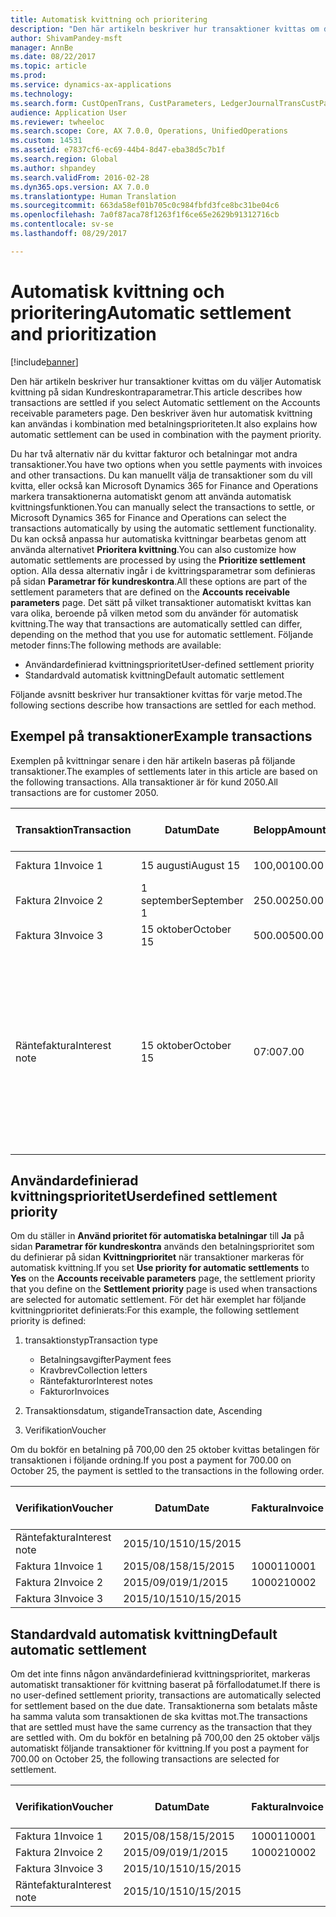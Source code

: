 ```yaml
---
title: Automatisk kvittning och prioritering
description: "Den här artikeln beskriver hur transaktioner kvittas om du väljer Automatisk kvittning på sidan Kundreskontraparametrar. Den beskriver även hur automatisk kvittning kan användas i kombination med betalningsprioriteten."
author: ShivamPandey-msft
manager: AnnBe
ms.date: 08/22/2017
ms.topic: article
ms.prod: 
ms.service: dynamics-ax-applications
ms.technology: 
ms.search.form: CustOpenTrans, CustParameters, LedgerJournalTransCustPaym
audience: Application User
ms.reviewer: twheeloc
ms.search.scope: Core, AX 7.0.0, Operations, UnifiedOperations
ms.custom: 14531
ms.assetid: e7837cf6-ec69-44b4-8d47-eba38d5c7b1f
ms.search.region: Global
ms.author: shpandey
ms.search.validFrom: 2016-02-28
ms.dyn365.ops.version: AX 7.0.0
ms.translationtype: Human Translation
ms.sourcegitcommit: 663da58ef01b705c0c984fbfd3fce8bc31be04c6
ms.openlocfilehash: 7a0f87aca78f1263f1f6ce65e2629b91312716cb
ms.contentlocale: sv-se
ms.lasthandoff: 08/29/2017

---
```


# <a name="automatic-settlement-and-prioritization"></a><span data-ttu-id="5014c-104">Automatisk kvittning och prioritering</span><span class="sxs-lookup"><span data-stu-id="5014c-104">Automatic settlement and prioritization</span></span>

[!include[banner](../includes/banner.md)]


<span data-ttu-id="5014c-105">Den här artikeln beskriver hur transaktioner kvittas om du väljer Automatisk kvittning på sidan Kundreskontraparametrar.</span><span class="sxs-lookup"><span data-stu-id="5014c-105">This article describes how transactions are settled if you select Automatic settlement on the Accounts receivable parameters page.</span></span> <span data-ttu-id="5014c-106">Den beskriver även hur automatisk kvittning kan användas i kombination med betalningsprioriteten.</span><span class="sxs-lookup"><span data-stu-id="5014c-106">It also explains how automatic settlement can be used in combination with the payment priority.</span></span>

<span data-ttu-id="5014c-107">Du har två alternativ när du kvittar fakturor och betalningar mot andra transaktioner.</span><span class="sxs-lookup"><span data-stu-id="5014c-107">You have two options when you settle payments with invoices and other transactions.</span></span> <span data-ttu-id="5014c-108">Du kan manuellt välja de transaktioner som du vill kvitta, eller också kan Microsoft Dynamics 365 for Finance and Operations markera transaktionerna automatiskt genom att använda automatisk kvittningsfunktionen.</span><span class="sxs-lookup"><span data-stu-id="5014c-108">You can manually select the transactions to settle, or Microsoft Dynamics 365 for Finance and Operations can select the transactions automatically by using the automatic settlement functionality.</span></span> <span data-ttu-id="5014c-109">Du kan också anpassa hur automatiska kvittningar bearbetas genom att använda alternativet **Prioritera kvittning**.</span><span class="sxs-lookup"><span data-stu-id="5014c-109">You can also customize how automatic settlements are processed by using the **Prioritize settlement** option.</span></span> <span data-ttu-id="5014c-110">Alla dessa alternativ ingår i de kvittringsparametrar som definieras på sidan **Parametrar för kundreskontra**.</span><span class="sxs-lookup"><span data-stu-id="5014c-110">All these options are part of the settlement parameters that are defined on the **Accounts receivable parameters** page.</span></span> <span data-ttu-id="5014c-111">Det sätt på vilket transaktioner automatiskt kvittas kan vara olika, beroende på vilken metod som du använder för automatisk kvittning.</span><span class="sxs-lookup"><span data-stu-id="5014c-111">The way that transactions are automatically settled can differ, depending on the method that you use for automatic settlement.</span></span> <span data-ttu-id="5014c-112">Följande metoder finns:</span><span class="sxs-lookup"><span data-stu-id="5014c-112">The following methods are available:</span></span>

-   <span data-ttu-id="5014c-113">Användardefinierad kvittningsprioritet</span><span class="sxs-lookup"><span data-stu-id="5014c-113">User-defined settlement priority</span></span>
-   <span data-ttu-id="5014c-114">Standardvald automatisk kvittning</span><span class="sxs-lookup"><span data-stu-id="5014c-114">Default automatic settlement</span></span>

<span data-ttu-id="5014c-115">Följande avsnitt beskriver hur transaktioner kvittas för varje metod.</span><span class="sxs-lookup"><span data-stu-id="5014c-115">The following sections describe how transactions are settled for each method.</span></span>

## <a name="example-transactions"></a><span data-ttu-id="5014c-116">Exempel på transaktioner</span><span class="sxs-lookup"><span data-stu-id="5014c-116">Example transactions</span></span>
<span data-ttu-id="5014c-117">Exemplen på kvittningar senare i den här artikeln baseras på följande transaktioner.</span><span class="sxs-lookup"><span data-stu-id="5014c-117">The examples of settlements later in this article are based on the following transactions.</span></span> <span data-ttu-id="5014c-118">Alla transaktioner är för kund 2050.</span><span class="sxs-lookup"><span data-stu-id="5014c-118">All transactions are for customer 2050.</span></span>

| <span data-ttu-id="5014c-119">Transaktion</span><span class="sxs-lookup"><span data-stu-id="5014c-119">Transaction</span></span>   | <span data-ttu-id="5014c-120">Datum</span><span class="sxs-lookup"><span data-stu-id="5014c-120">Date</span></span>        | <span data-ttu-id="5014c-121">Belopp</span><span class="sxs-lookup"><span data-stu-id="5014c-121">Amount</span></span> | <span data-ttu-id="5014c-122">Villkor för kassarabatt</span><span class="sxs-lookup"><span data-stu-id="5014c-122">Cash discount terms</span></span> | <span data-ttu-id="5014c-123">Kassarabattdatum</span><span class="sxs-lookup"><span data-stu-id="5014c-123">Cash discount date</span></span> | <span data-ttu-id="5014c-124">Kommentarer</span><span class="sxs-lookup"><span data-stu-id="5014c-124">Comments</span></span>                                                                                                                                                                                      |
|---------------|-------------|--------|---------------------|--------------------|-----------------------------------------------------------------------------------------------------------------------------------------------------------------------------------------------|
| <span data-ttu-id="5014c-125">Faktura 1</span><span class="sxs-lookup"><span data-stu-id="5014c-125">Invoice 1</span></span>     | <span data-ttu-id="5014c-126">15 augusti</span><span class="sxs-lookup"><span data-stu-id="5014c-126">August 15</span></span>   | <span data-ttu-id="5014c-127">100,00</span><span class="sxs-lookup"><span data-stu-id="5014c-127">100.00</span></span> | <span data-ttu-id="5014c-128">2%14, Netto 30</span><span class="sxs-lookup"><span data-stu-id="5014c-128">2%14, Net 30</span></span>        | <span data-ttu-id="5014c-129">29 augusti</span><span class="sxs-lookup"><span data-stu-id="5014c-129">August 29</span></span>          |                                                                                                                                                                                               |
| <span data-ttu-id="5014c-130">Faktura 2</span><span class="sxs-lookup"><span data-stu-id="5014c-130">Invoice 2</span></span>     | <span data-ttu-id="5014c-131">1 september</span><span class="sxs-lookup"><span data-stu-id="5014c-131">September 1</span></span> | <span data-ttu-id="5014c-132">250.00</span><span class="sxs-lookup"><span data-stu-id="5014c-132">250.00</span></span> | <span data-ttu-id="5014c-133">2%14, Netto 30</span><span class="sxs-lookup"><span data-stu-id="5014c-133">2%14, Net 30</span></span>        | <span data-ttu-id="5014c-134">15 september</span><span class="sxs-lookup"><span data-stu-id="5014c-134">September 15</span></span>       |                                                                                                                                                                                               |
| <span data-ttu-id="5014c-135">Faktura 3</span><span class="sxs-lookup"><span data-stu-id="5014c-135">Invoice 3</span></span>     | <span data-ttu-id="5014c-136">15 oktober</span><span class="sxs-lookup"><span data-stu-id="5014c-136">October 15</span></span>  | <span data-ttu-id="5014c-137">500.00</span><span class="sxs-lookup"><span data-stu-id="5014c-137">500.00</span></span> | <span data-ttu-id="5014c-138">2% 14/Netto 30</span><span class="sxs-lookup"><span data-stu-id="5014c-138">2% 14/Net 30</span></span>        | <span data-ttu-id="5014c-139">29 oktober</span><span class="sxs-lookup"><span data-stu-id="5014c-139">October 29</span></span>         |                                                                                                                                                                                               |
| <span data-ttu-id="5014c-140">Räntefaktura</span><span class="sxs-lookup"><span data-stu-id="5014c-140">Interest note</span></span> | <span data-ttu-id="5014c-141">15 oktober</span><span class="sxs-lookup"><span data-stu-id="5014c-141">October 15</span></span>  | <span data-ttu-id="5014c-142">07:00</span><span class="sxs-lookup"><span data-stu-id="5014c-142">7.00</span></span>   |                     |                    | <span data-ttu-id="5014c-143">Den här räntefakturan gäller faktura 1 och 2.</span><span class="sxs-lookup"><span data-stu-id="5014c-143">This interest note is for invoice 1 and invoice 2.</span></span> <span data-ttu-id="5014c-144">Beloppet beräknas som 2 % ränta på belopp som är mer eller 30 dagar efter förfallodatum.</span><span class="sxs-lookup"><span data-stu-id="5014c-144">The amount is calculated as 2-percent interest on amounts that are 30 or more days past due.</span></span> <span data-ttu-id="5014c-145">T.ex. 0,02 × (100,00 + 250,00) = 7,00.</span><span class="sxs-lookup"><span data-stu-id="5014c-145">For example, 0.02 × (100.00 + 250.00) = 7.00.</span></span> |

## <a name="userdefined-settlement-priority"></a><span data-ttu-id="5014c-146">Användardefinierad kvittningsprioritet</span><span class="sxs-lookup"><span data-stu-id="5014c-146">Userdefined settlement priority</span></span>
<span data-ttu-id="5014c-147">Om du ställer in **Använd prioritet för automatiska betalningar** till **Ja** på sidan **Parametrar för kundreskontra** används den betalningsprioritet som du definierar på sidan **Kvittningprioritet** när transaktioner markeras för automatisk kvittning.</span><span class="sxs-lookup"><span data-stu-id="5014c-147">If you set **Use priority for automatic settlements** to **Yes** on the **Accounts receivable parameters** page, the settlement priority that you define on the **Settlement priority** page is used when transactions are selected for automatic settlement.</span></span> <span data-ttu-id="5014c-148">För det här exemplet har följande kvittningprioritet definierats:</span><span class="sxs-lookup"><span data-stu-id="5014c-148">For this example, the following settlement priority is defined:</span></span>

1.  <span data-ttu-id="5014c-149">transaktionstyp</span><span class="sxs-lookup"><span data-stu-id="5014c-149">Transaction type</span></span>
    -   <span data-ttu-id="5014c-150">Betalningsavgifter</span><span class="sxs-lookup"><span data-stu-id="5014c-150">Payment fees</span></span>
    -   <span data-ttu-id="5014c-151">Kravbrev</span><span class="sxs-lookup"><span data-stu-id="5014c-151">Collection letters</span></span>
    -   <span data-ttu-id="5014c-152">Räntefakturor</span><span class="sxs-lookup"><span data-stu-id="5014c-152">Interest notes</span></span>
    -   <span data-ttu-id="5014c-153">Fakturor</span><span class="sxs-lookup"><span data-stu-id="5014c-153">Invoices</span></span>

2.  <span data-ttu-id="5014c-154">Transaktionsdatum, stigande</span><span class="sxs-lookup"><span data-stu-id="5014c-154">Transaction date, Ascending</span></span>
3.  <span data-ttu-id="5014c-155">Verifikation</span><span class="sxs-lookup"><span data-stu-id="5014c-155">Voucher</span></span>

<span data-ttu-id="5014c-156">Om du bokför en betalning på 700,00 den 25 oktober kvittas betalingen för transaktionen i följande ordning.</span><span class="sxs-lookup"><span data-stu-id="5014c-156">If you post a payment for 700.00 on October 25, the payment is settled to the transactions in the following order.</span></span>

| <span data-ttu-id="5014c-157">Verifikation</span><span class="sxs-lookup"><span data-stu-id="5014c-157">Voucher</span></span>       | <span data-ttu-id="5014c-158">Datum</span><span class="sxs-lookup"><span data-stu-id="5014c-158">Date</span></span>       | <span data-ttu-id="5014c-159">Faktura</span><span class="sxs-lookup"><span data-stu-id="5014c-159">Invoice</span></span> | <span data-ttu-id="5014c-160">Belopp i transaktionsvalutan</span><span class="sxs-lookup"><span data-stu-id="5014c-160">Amount in transaction currency</span></span> | <span data-ttu-id="5014c-161">Belopp att kvitta</span><span class="sxs-lookup"><span data-stu-id="5014c-161">Amount to settle</span></span> | <span data-ttu-id="5014c-162">Saldo</span><span class="sxs-lookup"><span data-stu-id="5014c-162">Balance</span></span> | <span data-ttu-id="5014c-163">Valuta</span><span class="sxs-lookup"><span data-stu-id="5014c-163">Currency</span></span> |
|---------------|------------|---------|--------------------------------|------------------|---------|----------|
| <span data-ttu-id="5014c-164">Räntefaktura</span><span class="sxs-lookup"><span data-stu-id="5014c-164">Interest note</span></span> | <span data-ttu-id="5014c-165">2015/10/15</span><span class="sxs-lookup"><span data-stu-id="5014c-165">10/15/2015</span></span> |         | <span data-ttu-id="5014c-166">07:00</span><span class="sxs-lookup"><span data-stu-id="5014c-166">7.00</span></span>                           | <span data-ttu-id="5014c-167">07:00</span><span class="sxs-lookup"><span data-stu-id="5014c-167">7.00</span></span>             | <span data-ttu-id="5014c-168">0,00</span><span class="sxs-lookup"><span data-stu-id="5014c-168">0.00</span></span>    | <span data-ttu-id="5014c-169">USD</span><span class="sxs-lookup"><span data-stu-id="5014c-169">USD</span></span>      |
| <span data-ttu-id="5014c-170">Faktura 1</span><span class="sxs-lookup"><span data-stu-id="5014c-170">Invoice 1</span></span>     | <span data-ttu-id="5014c-171">2015/08/15</span><span class="sxs-lookup"><span data-stu-id="5014c-171">8/15/2015</span></span>  | <span data-ttu-id="5014c-172">10001</span><span class="sxs-lookup"><span data-stu-id="5014c-172">10001</span></span>   | <span data-ttu-id="5014c-173">100,00</span><span class="sxs-lookup"><span data-stu-id="5014c-173">100.00</span></span>                         | <span data-ttu-id="5014c-174">100,00</span><span class="sxs-lookup"><span data-stu-id="5014c-174">100.00</span></span>           | <span data-ttu-id="5014c-175">0,00</span><span class="sxs-lookup"><span data-stu-id="5014c-175">0.00</span></span>    | <span data-ttu-id="5014c-176">USD</span><span class="sxs-lookup"><span data-stu-id="5014c-176">USD</span></span>      |
| <span data-ttu-id="5014c-177">Faktura 2</span><span class="sxs-lookup"><span data-stu-id="5014c-177">Invoice 2</span></span>     | <span data-ttu-id="5014c-178">2015/09/01</span><span class="sxs-lookup"><span data-stu-id="5014c-178">9/1/2015</span></span>   | <span data-ttu-id="5014c-179">10002</span><span class="sxs-lookup"><span data-stu-id="5014c-179">10002</span></span>   | <span data-ttu-id="5014c-180">250.00</span><span class="sxs-lookup"><span data-stu-id="5014c-180">250.00</span></span>                         | <span data-ttu-id="5014c-181">250.00</span><span class="sxs-lookup"><span data-stu-id="5014c-181">250.00</span></span>           | <span data-ttu-id="5014c-182">0,00</span><span class="sxs-lookup"><span data-stu-id="5014c-182">0.00</span></span>    | <span data-ttu-id="5014c-183">USD</span><span class="sxs-lookup"><span data-stu-id="5014c-183">USD</span></span>      |
| <span data-ttu-id="5014c-184">Faktura 3</span><span class="sxs-lookup"><span data-stu-id="5014c-184">Invoice 3</span></span>     | <span data-ttu-id="5014c-185">2015/10/15</span><span class="sxs-lookup"><span data-stu-id="5014c-185">10/15/2015</span></span> |         | <span data-ttu-id="5014c-186">500.00</span><span class="sxs-lookup"><span data-stu-id="5014c-186">500.00</span></span>                         | <span data-ttu-id="5014c-187">343,00</span><span class="sxs-lookup"><span data-stu-id="5014c-187">343.00</span></span>           | <span data-ttu-id="5014c-188">157,00</span><span class="sxs-lookup"><span data-stu-id="5014c-188">157.00</span></span>  | <span data-ttu-id="5014c-189">USD</span><span class="sxs-lookup"><span data-stu-id="5014c-189">USD</span></span>      |

## <a name="default-automatic-settlement"></a><span data-ttu-id="5014c-190">Standardvald automatisk kvittning</span><span class="sxs-lookup"><span data-stu-id="5014c-190">Default automatic settlement</span></span>
<span data-ttu-id="5014c-191">Om det inte finns någon användardefinierad kvittningsprioritet, markeras automatiskt transaktioner för kvittning baserat på förfallodatumet.</span><span class="sxs-lookup"><span data-stu-id="5014c-191">If there is no user-defined settlement priority, transactions are automatically selected for settlement based on the due date.</span></span> <span data-ttu-id="5014c-192">Transaktionerna som betalats måste ha samma valuta som transaktionen de ska kvittas mot.</span><span class="sxs-lookup"><span data-stu-id="5014c-192">The transactions that are settled must have the same currency as the transaction that they are settled with.</span></span> <span data-ttu-id="5014c-193">Om du bokför en betalning på 700,00 den 25 oktober väljs automatiskt följande transaktioner för kvittning.</span><span class="sxs-lookup"><span data-stu-id="5014c-193">If you post a payment for 700.00 on October 25, the following transactions are selected for settlement.</span></span>

| <span data-ttu-id="5014c-194">Verifikation</span><span class="sxs-lookup"><span data-stu-id="5014c-194">Voucher</span></span>       | <span data-ttu-id="5014c-195">Datum</span><span class="sxs-lookup"><span data-stu-id="5014c-195">Date</span></span>       | <span data-ttu-id="5014c-196">Faktura</span><span class="sxs-lookup"><span data-stu-id="5014c-196">Invoice</span></span> | <span data-ttu-id="5014c-197">Belopp i transaktionsvalutan</span><span class="sxs-lookup"><span data-stu-id="5014c-197">Amount in transaction currency</span></span> | <span data-ttu-id="5014c-198">Belopp att kvitta</span><span class="sxs-lookup"><span data-stu-id="5014c-198">Amount to settle</span></span> | <span data-ttu-id="5014c-199">Saldo</span><span class="sxs-lookup"><span data-stu-id="5014c-199">Balance</span></span> | <span data-ttu-id="5014c-200">Valuta</span><span class="sxs-lookup"><span data-stu-id="5014c-200">Currency</span></span> |
|---------------|------------|---------|--------------------------------|------------------|---------|----------|
| <span data-ttu-id="5014c-201">Faktura 1</span><span class="sxs-lookup"><span data-stu-id="5014c-201">Invoice 1</span></span>     | <span data-ttu-id="5014c-202">2015/08/15</span><span class="sxs-lookup"><span data-stu-id="5014c-202">8/15/2015</span></span>  | <span data-ttu-id="5014c-203">10001</span><span class="sxs-lookup"><span data-stu-id="5014c-203">10001</span></span>   | <span data-ttu-id="5014c-204">100,00</span><span class="sxs-lookup"><span data-stu-id="5014c-204">100.00</span></span>                         | <span data-ttu-id="5014c-205">100,00</span><span class="sxs-lookup"><span data-stu-id="5014c-205">100.00</span></span>           | <span data-ttu-id="5014c-206">0,00</span><span class="sxs-lookup"><span data-stu-id="5014c-206">0.00</span></span>    | <span data-ttu-id="5014c-207">USD</span><span class="sxs-lookup"><span data-stu-id="5014c-207">USD</span></span>      |
| <span data-ttu-id="5014c-208">Faktura 2</span><span class="sxs-lookup"><span data-stu-id="5014c-208">Invoice 2</span></span>     | <span data-ttu-id="5014c-209">2015/09/01</span><span class="sxs-lookup"><span data-stu-id="5014c-209">9/1/2015</span></span>   | <span data-ttu-id="5014c-210">10002</span><span class="sxs-lookup"><span data-stu-id="5014c-210">10002</span></span>   | <span data-ttu-id="5014c-211">250.00</span><span class="sxs-lookup"><span data-stu-id="5014c-211">250.00</span></span>                         | <span data-ttu-id="5014c-212">250.00</span><span class="sxs-lookup"><span data-stu-id="5014c-212">250.00</span></span>           | <span data-ttu-id="5014c-213">0,00</span><span class="sxs-lookup"><span data-stu-id="5014c-213">0.00</span></span>    | <span data-ttu-id="5014c-214">USD</span><span class="sxs-lookup"><span data-stu-id="5014c-214">USD</span></span>      |
| <span data-ttu-id="5014c-215">Faktura 3</span><span class="sxs-lookup"><span data-stu-id="5014c-215">Invoice 3</span></span>     | <span data-ttu-id="5014c-216">2015/10/15</span><span class="sxs-lookup"><span data-stu-id="5014c-216">10/15/2015</span></span> |         | <span data-ttu-id="5014c-217">500.00</span><span class="sxs-lookup"><span data-stu-id="5014c-217">500.00</span></span>                         | <span data-ttu-id="5014c-218">350,00</span><span class="sxs-lookup"><span data-stu-id="5014c-218">350.00</span></span>           | <span data-ttu-id="5014c-219">150,00</span><span class="sxs-lookup"><span data-stu-id="5014c-219">150.00</span></span>  | <span data-ttu-id="5014c-220">USD</span><span class="sxs-lookup"><span data-stu-id="5014c-220">USD</span></span>      |
| <span data-ttu-id="5014c-221">Räntefaktura</span><span class="sxs-lookup"><span data-stu-id="5014c-221">Interest note</span></span> | <span data-ttu-id="5014c-222">2015/10/15</span><span class="sxs-lookup"><span data-stu-id="5014c-222">10/15/2015</span></span> |         | <span data-ttu-id="5014c-223">7,00</span><span class="sxs-lookup"><span data-stu-id="5014c-223">7.00</span></span>                           | <span data-ttu-id="5014c-224">0,00</span><span class="sxs-lookup"><span data-stu-id="5014c-224">0.00</span></span>             | <span data-ttu-id="5014c-225">0,00</span><span class="sxs-lookup"><span data-stu-id="5014c-225">0.00</span></span>    | <span data-ttu-id="5014c-226">USD</span><span class="sxs-lookup"><span data-stu-id="5014c-226">USD</span></span>      |






